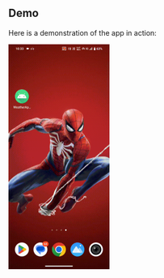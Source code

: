 ## Demo
Here is a demonstration of the app in action:

<img src="demo/WeatherApp.gif" width="200" alt="App Demo">
